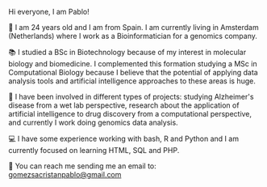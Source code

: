 Hi everyone, I am Pablo! 

:man: I am 24 years old and I am from Spain. I am currently living in Amsterdam (Netherlands) where I work as a Bioinformatician for a genomics company.

:books: I studied a BSc in Biotechnology because of my interest in molecular biology and biomedicine. 
I complemented this formation studying a MSc in Computational Biology because I believe that the potential of applying data analysis tools and artificial intelligence approaches to these areas is huge.

:office: I have been involved in different types of projects: studying Alzheimer's disease from a wet lab perspective, research about the application of artificial intelligence to drug discovery from a computational perspective, and currently I work doing genomics data analysis. 

:computer: I have some experience working with bash, R and Python and I am currently focused on learning HTML, SQL and PHP. 

:e-mail: You can reach me sending me an email to: gomezsacristanpablo@gmail.com

<!---
gomezpablo/gomezpablo is a ✨ special ✨ repository because its `README.md` (this file) appears on your GitHub profile.
You can click the Preview link to take a look at your changes.
--->
